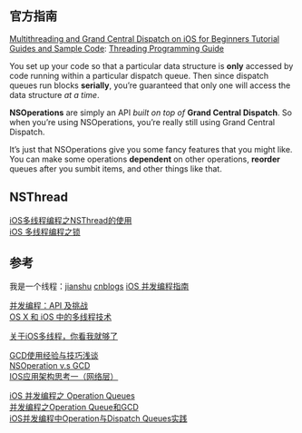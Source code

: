## 官方指南
[Multithreading and Grand Central Dispatch on iOS for Beginners Tutorial](https://www.raywenderlich.com/4295/multithreading-and-grand-central-dispatch-on-ios-for-beginners-tutorial)  
[Guides and Sample Code](https://developer.apple.com/library/content/navigation/):  [Threading Programming Guide](https://developer.apple.com/library/content/documentation/Cocoa/Conceptual/Multithreading/Introduction/Introduction.html#//apple_ref/doc/uid/10000057i-CH1-SW1)  

You set up your code so that a particular data structure is **only** accessed by code running within a particular dispatch queue. Then since dispatch queues run blocks **serially**, you’re guaranteed that only one will access the data structure *at a time*.

**NSOperations** are simply an API *built on top of* **Grand Central Dispatch**. So when you’re using NSOperations, you’re really still using Grand Central Dispatch.

It’s just that NSOperations give you some fancy features that you might like. You can make some operations **dependent** on other operations, **reorder** queues after you sumbit items, and other things like that.

## NSThread
[iOS多线程编程之NSThread的使用](http://blog.csdn.net/totogo2010/article/details/8010231)  
[iOS 多线程编程之锁](https://tech.45eggs.com/ios/2013/ios-multithread-locker.html)  

## 参考
我是一个线程：[jianshu](http://www.jianshu.com/p/c1be86e4cbe5)  [cnblogs](http://kb.cnblogs.com/page/542462/)
[iOS 并发编程指南](http://www.cocoachina.com/bbs/read.php?tid=86050)  

[并发编程：API 及挑战](http://objccn.io/issue-2-1/)  
[OS X 和 iOS 中的多线程技术](http://www.infoq.com/cn/articles/os-x-ios-multithread-technology)  

[关于iOS多线程，你看我就够了](http://www.jianshu.com/p/0b0d9b1f1f19)

[GCD使用经验与技巧浅谈](http://tutuge.me/2015/04/03/something-about-gcd/)  
[NSOperation v.s GCD](http://zhangbuhuai.com/nsoperation-vs-gcd/)  
[IOS应用架构思考一（网络层）](https://blog.cnbluebox.com/blog/2015/05/07/architecture-ios-1/)  

[iOS 并发编程之 Operation Queues](http://blog.leichunfeng.com/blog/2015/07/29/ios-concurrency-programming-operation-queues/)  
[并发编程之Operation Queue和GCD](http://www.cocoachina.com/industry/20131210/7506.html)  
[iOS并发编程中Operation与Dispatch Queues实践](http://geek.csdn.net/news/detail/63001)  
